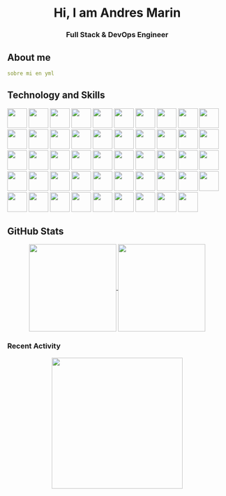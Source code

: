 <h1 align="center">Hi, I am Andres Marin</h1>
<h3 align="center">Full Stack & DevOps Engineer</h3>


## About me

```yml
sobre mi en yml
```

## Technology and Skills


<p align="left">
  <img src="https://cdn.jsdelivr.net/gh/devicons/devicon@latest/icons/python/python-original.svg" width="45" height="45" />
  <img src="https://cdn.jsdelivr.net/gh/devicons/devicon@latest/icons/flask/flask-original-wordmark.svg" width="45" height="45" />
  <img src="https://cdn.jsdelivr.net/gh/devicons/devicon@latest/icons/django/django-plain.svg" width="45" height="45" />
  <img src="https://cdn.jsdelivr.net/gh/devicons/devicon@latest/icons/fastapi/fastapi-original.svg" width="45" height="45" />
  <img src="https://cdn.jsdelivr.net/gh/devicons/devicon@latest/icons/html5/html5-original-wordmark.svg" width="45" height="45" />
  <img src="https://cdn.jsdelivr.net/gh/devicons/devicon@latest/icons/linux/linux-original.svg" width="45" height="45" />
  <img src="https://cdn.jsdelivr.net/gh/devicons/devicon@latest/icons/git/git-original-wordmark.svg" width="45" height="45" />
  <img src="https://cdn.jsdelivr.net/gh/devicons/devicon@latest/icons/githubactions/githubactions-plain.svg" width="45" height="45" />
  <img src="https://cdn.jsdelivr.net/gh/devicons/devicon@latest/icons/github/github-original.svg" width="45" height="45" />
  <img src="https://cdn.jsdelivr.net/gh/devicons/devicon@latest/icons/terraform/terraform-original.svg" width="45" height="45" />
  <img src="https://cdn.jsdelivr.net/gh/devicons/devicon@latest/icons/mongodb/mongodb-original.svg" width="45" height="45" />
  <img src="https://cdn.jsdelivr.net/gh/devicons/devicon@latest/icons/mysql/mysql-original-wordmark.svg" width="45" height="45" />
  <img src="https://cdn.jsdelivr.net/gh/devicons/devicon@latest/icons/nodejs/nodejs-original.svg" width="45" height="45" />
  <img src="https://cdn.jsdelivr.net/gh/devicons/devicon@latest/icons/postgresql/postgresql-original.svg" width="45" height="45" />
  <img src="https://cdn.jsdelivr.net/gh/devicons/devicon@latest/icons/postman/postman-original.svg" width="45" height="45" />
  <img src="https://cdn.jsdelivr.net/gh/devicons/devicon@latest/icons/docker/docker-original.svg" width="45" height="45" />
  <img src="https://cdn.jsdelivr.net/gh/devicons/devicon@latest/icons/kubernetes/kubernetes-original.svg" width="45" height="45" />
  <img src="https://cdn.jsdelivr.net/gh/devicons/devicon@latest/icons/helm/helm-original.svg" width="45" height="45" />
  <img src="https://cdn.jsdelivr.net/gh/devicons/devicon@latest/icons/amazonwebservices/amazonwebservices-original-wordmark.svg" width="45" height="45" />
  <img src="https://cdn.jsdelivr.net/gh/devicons/devicon@latest/icons/azure/azure-original.svg" width="45" height="45" />
  <img src="https://cdn.jsdelivr.net/gh/devicons/devicon@latest/icons/googlecloud/googlecloud-original.svg" width="45" height="45" />
  <img src="https://cdn.jsdelivr.net/gh/devicons/devicon@latest/icons/react/react-original.svg" width="45" height="45" />
  <img src="https://cdn.jsdelivr.net/gh/devicons/devicon@latest/icons/php/php-original.svg" width="45" height="45" />
  <img src="https://cdn.jsdelivr.net/gh/devicons/devicon@latest/icons/c/c-original.svg" width="45" height="45" />
  <img src="https://cdn.jsdelivr.net/gh/devicons/devicon@latest/icons/hadoop/hadoop-original.svg" width="45" height="45" />
  <img src="https://cdn.jsdelivr.net/gh/devicons/devicon@latest/icons/json/json-original.svg" width="45" height="45" />
  <img src="https://cdn.jsdelivr.net/gh/devicons/devicon@latest/icons/javascript/javascript-original.svg" width="45" height="45" />
  <img src="https://cdn.jsdelivr.net/gh/devicons/devicon@latest/icons/npm/npm-original-wordmark.svg" width="45" height="45" />
  <img src="https://cdn.jsdelivr.net/gh/devicons/devicon@latest/icons/pycharm/pycharm-original.svg" width="45" height="45" />
  <img src="https://cdn.jsdelivr.net/gh/devicons/devicon@latest/icons/typescript/typescript-original.svg" width="45" height="45" />
  <img src="https://cdn.jsdelivr.net/gh/devicons/devicon@latest/icons/apache/apache-original.svg" width="45" height="45" />
  <img src="https://cdn.jsdelivr.net/gh/devicons/devicon@latest/icons/android/android-original.svg" width="45" height="45" />
  <img src="https://cdn.jsdelivr.net/gh/devicons/devicon@latest/icons/ansible/ansible-original.svg" width="45" height="45" />
  <img src="https://cdn.jsdelivr.net/gh/devicons/devicon@latest/icons/azuredevops/azuredevops-original.svg" width="45" height="45" />
  <img src="https://cdn.jsdelivr.net/gh/devicons/devicon@latest/icons/java/java-original.svg" width="45" height="45" />
  <img src="https://cdn.jsdelivr.net/gh/devicons/devicon@latest/icons/latex/latex-original.svg" width="45" height="45" />
  <img src="https://cdn.jsdelivr.net/gh/devicons/devicon@latest/icons/markdown/markdown-original.svg" width="45" height="45" />
  <img src="https://cdn.jsdelivr.net/gh/devicons/devicon@latest/icons/pandas/pandas-original.svg" width="45" height="45" />
  <img src="https://cdn.jsdelivr.net/gh/devicons/devicon@latest/icons/prolog/prolog-original.svg" width="45" height="45" />
  <img src="https://cdn.jsdelivr.net/gh/devicons/devicon@latest/icons/pytest/pytest-original.svg" width="45" height="45" />
  <img src="https://cdn.jsdelivr.net/gh/devicons/devicon@latest/icons/redis/redis-original.svg" width="45" height="45" />
  <img src="https://cdn.jsdelivr.net/gh/devicons/devicon@latest/icons/ruby/ruby-original.svg" width="45" height="45" />
  <img src="https://cdn.jsdelivr.net/gh/devicons/devicon@latest/icons/streamlit/streamlit-original.svg" width="45" height="45" />
  <img src="https://cdn.jsdelivr.net/gh/devicons/devicon@latest/icons/swagger/swagger-original.svg" width="45" height="45" />
  <img src="https://cdn.jsdelivr.net/gh/devicons/devicon@latest/icons/ubuntu/ubuntu-original.svg" width="45" height="45" />
  <img src="https://cdn.jsdelivr.net/gh/devicons/devicon@latest/icons/vagrant/vagrant-original.svg" width="45" height="45" />
  <img src="https://cdn.jsdelivr.net/gh/devicons/devicon@latest/icons/vim/vim-original.svg" width="45" height="45" />
  <img src="https://cdn.jsdelivr.net/gh/devicons/devicon/icons/vscode/vscode-original.svg" width="45" height="45" />
  <img src="https://cdn.jsdelivr.net/gh/devicons/devicon/icons/bash/bash-original.svg" width="45" height="45" />
</p>




## GitHub Stats

<p align="center">

<a href="https://github.com/anuraghazra/github-readme-stats">
  <img height=200 align="center" src="https://github-readme-stats.vercel.app/api?username=andresmarinabad" />
</a>
<a href="https://github.com/anuraghazra/convoychat">
  <img height=200 align="center" src="https://github-readme-stats.vercel.app/api/top-langs?username=andresmarinabad&layout=compact&langs_count=8&card_width=320" />
</a>

</p>


### Recent Activity

<p align="center">

<a href="https://github.com/ashutosh00710/github-readme-activity-graph">
  <img height=300 align="center" src="https://github-readme-activity-graph.vercel.app/graph?username=andresmarinabad&theme=github" />
</a>

</p>
